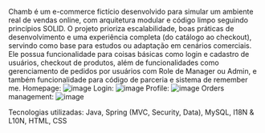 Chamb é um e-commerce fictício desenvolvido para simular um ambiente real de vendas online, com arquitetura modular e código limpo seguindo princípios SOLID. O projeto prioriza escalabilidade, boas práticas de desenvolvimento e uma experiência completa (do catálogo ao checkout), servindo como base para estudos ou adaptação em cenários
comerciais.
Ele possua funcionalidade para coisas básicas como login e cadastro de usuários, checkout de produtos, além de funcionalidades como gerenciamento de pedidos por usuários com Role de Manager ou Admin, e também funcionalidade para código de parceria e sistema de remember me.
Homepage:
![image](https://github.com/user-attachments/assets/ec92f289-58aa-44d6-90ae-8e41a7dda3e5)
Login:
![image](https://github.com/user-attachments/assets/7d61557f-b87d-43dd-b6b3-d714233a0adb)
Profile:
![image](https://github.com/user-attachments/assets/b3f4623f-2ca4-464e-91d3-cdba48617bba)
Orders management:
![image](https://github.com/user-attachments/assets/d6f20369-eb7b-428e-905b-fe7f661b7b08)


Tecnologias utilizadas: Java, Spring (MVC, Security, Data), MySQL, I18N & L10N, HTML, CSS
